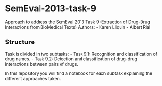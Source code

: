 # SemEval-2013-task-9
Approach to address the SemEval 2013 Task 9 (Extraction of Drug-Drug Interactions from BioMedical Texts)
Authors:
    - Karen Lliguin
    - Albert Rial

## Structure
Task is divided in two subtasks:
    - Task 9.1: Recognition and classification of drug names.
    - Task 9.2: Detection and classification of drug-drug interactions between pairs of drugs.

In this repository you will find a notebook for each subtask explaining the different approaches taken.
